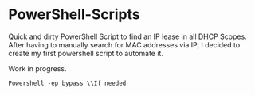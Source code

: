 # PowerShell-Scripts
Quick and dirty PowerShell Script to find an IP lease in all DHCP Scopes. After having to manually search for MAC addresses via IP, I decided to create my first powershell script to automate it. 

Work in progress.

`Powershell -ep bypass \\If needed`
